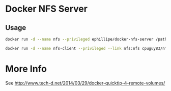Docker NFS Server
================

Usage
----
```bash
docker run -d --name nfs --privileged ephillipe/docker-nfs-server /path/to/share /path/to/share2 /path/to/shareN
```

```bash
docker run -d --name nfs-client --privileged --link nfs:nfs cpuguy83/nfs-client /path/on/nfs/server:/path/on/client
``` 

More Info
=========

See http://www.tech-d.net/2014/03/29/docker-quicktip-4-remote-volumes/
